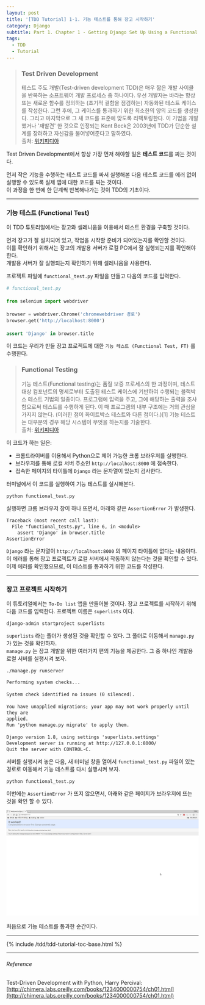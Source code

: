 ```yaml
---
layout: post
title: '[TDD Tutorial] 1-1. 기능 테스트를 통해 장고 시작하기'
category: Django
subtitle: Part 1. Chapter 1 - Getting Django Set Up Using a Functional Test
tags:
  - TDD
  - Tutorial
---
```




> ### Test Driven Development
>
> 테스트 주도 개발(Test-driven development TDD)은 매우 짧은 개발 사이클을 반복하는 소프트웨어 개발 프로세스 중 하나이다. 우선 개발자는 바라는 향상 또는 새로운 함수를 정의하는 (초기적 결함을 점검하는) 자동화된 테스트 케이스를 작성한다. 그런 후에, 그 케이스를 통과하기 위한 최소한의 양의 코드를 생성한다. 그리고 마지막으로 그 새 코드를 표준에 맞도록 리팩토링한다. 이 기법을 개발했거나 '재발견' 한 것으로 인정되는 Kent Beck은 2003년에 TDD가 단순한 설계를 장려하고 자신감을 불어넣어준다고 말하였다.  
> 출처: [위키피디아](https://ko.wikipedia.org/wiki/%ED%85%8C%EC%8A%A4%ED%8A%B8_%EC%A3%BC%EB%8F%84_%EA%B0%9C%EB%B0%9C)

Test Driven Development에서 항상 가장 먼저 해야할 일은 **테스트 코드**를 짜는 것이다.  

먼저 작은 기능을 수행하는 테스트 코드를 짜서 실행해본 다음 테스트 코드를 에러 없이 실행할 수 있도록 실제 앱에 대한 코드를 짜는 것이다.  
이 과정을 한 번에 한 단계씩 반복해나가는 것이 TDD의 기초이다.

- - -

### 기능 테스트 (Functional Test)

이 TDD 튜토리얼에서는 장고와 셀레니움을 이용해서 테스트 환경을 구축할 것이다.

먼저 장고가 잘 설치되어 있고, 작업을 시작할 준비가 되어있는지를 확인할 것이다.  
이를 확인하기 위해서는 장고의 개발용 서버가 로컬 PC에서 잘 실행되는지를 확인해야한다.  
개발용 서버가 잘 실행되는지 확인하기 위해 셀레니움을 사용한다.

프로젝트 파일에 `functional_test.py` 파일을 만들고 다음의 코드를 입력한다.

```py
# functional_test.py

from selenium import webdriver

browser = webdriver.Chrome('chromewebdriver 경로')
browser.get('http://localhost:8000')

assert 'Django' in browser.title
```

이 코드는 우리가 만들 장고 프로젝트에 대한 `기능 테스트 (Functional Test, FT)` 를 수행한다.  

> ### Functional Testing
>
> 기능 테스트(Functional testing)는 품질 보증 프로세스의 한 과정이며, 테스트 대상 컴포넌트의 명세로부터 도출된 테스트 케이스에 기반하여 수행되는 블랙박스 테스트 기법의 일종이다. 프로그램에 입력을 주고, 그에 해당하는 출력을 조사함으로써 테스트를 수행하게 된다. 이 때 프로그램의 내부 구조에는 거의 관심을 가지지 않는다. (이러한 점이 화이트박스 테스트와 다른 점이다.)[1] 기능 테스트는 대부분의 경우 해당 시스템이 무엇을 하는지를 기술한다.  
> 출처: [위키피디아](https://ko.wikipedia.org/wiki/%EA%B8%B0%EB%8A%A5_%ED%85%8C%EC%8A%A4%ED%8A%B8)

이 코드가 하는 일은:

- 크롬드라이버를 이용해서 Python으로 제어 가능한 크롬 브라우저를 실행한다.
- 브라우저를 통해 로컬 서버 주소인 `http://localhost:8000` 에 접속한다.
- 접속한 페이지의 타이틀에 `Django` 라는 문자열이 있는지 검사한다.

터미널에서 이 코드를 실행하여 기능 테스트를 실시해본다.

```
python functional_test.py
```

실행하면 크롬 브라우저 창이 하나 뜨면서, 아래와 같은 `AssertionError` 가 발생한다.

```re
Traceback (most recent call last):
  File "functional_tests.py", line 6, in <module>
    assert 'Django' in browser.title
AssertionError
```

`Django` 라는 문자열이 `http://localhost:8000` 의 페이지 타이틀에 없다는 내용이다.  
이 에러를 통해 장고 프로젝트가 로컬 서버에서 작동하지 않는다는 것을 확인할 수 있다.  
이제 에러를 확인했으므로, 이 테스트를 통과하기 위한 코드를 작성한다.

- - -

### 장고 프로젝트 시작하기

이 튜토리얼에서는 `To-Do list` 앱을 만들어볼 것이다.
장고 프로젝트를 시작하기 위해 다음 코드를 입력한다. 프로젝트 이름은 `superlists` 이다.

```
django-admin startproject superlists
```

`superlists` 라는 폴더가 생성된 것을 확인할 수 있다. 그 폴더로 이동해서 `manage.py` 가 있는 것을 확인하자.  
`manage.py` 는 장고 개발을 위한 여러가지 편의 기능을 제공한다. 그 중 하나인 개발용 로컬 서버를 실행시켜 보자.

```
./manage.py runserver
```
```re
Performing system checks...

System check identified no issues (0 silenced).

You have unapplied migrations; your app may not work properly until they are
applied.
Run 'python manage.py migrate' to apply them.

Django version 1.8, using settings 'superlists.settings'
Development server is running at http://127.0.0.1:8000/
Quit the server with CONTROL-C.
```

서버를 실행시켜 놓은 다음, 새 터미널 창을 열어서 `functional_test.py` 파일이 있는 경로로 이동해서 기능 테스트를 다시 실행시켜 보자.

```
python functional_test.py
```

이번에는 `AssertionError` 가 뜨지 않으면서, 아래와 같은 페이지가 브라우저에 뜨는 것을 확인 할 수 있다.

<img width="950px" src="/img/django_tutorial/runserver.png">

처음으로 기능 테스트를 통과한 순간이다.

- - -

{% include /tdd/tdd-tutorial-toc-base.html %}

- - -

###### Reference

Test-Driven Development with Python, Harry Percival: [http://chimera.labs.oreilly.com/books/1234000000754/ch01.html](http://chimera.labs.oreilly.com/books/1234000000754/ch01.html)